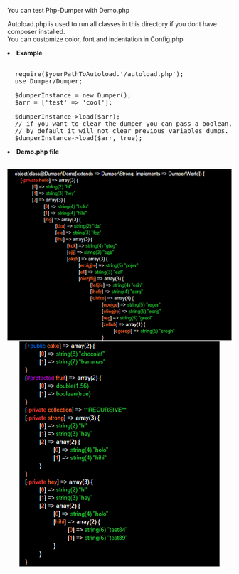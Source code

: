 You can test Php-Dumper with Demo.php <br />

Autoload.php is used to run all classes in this directory if you dont have composer installed. <br />
You can customize color, font and indentation in Config.php <br />

<li> <strong> Example </strong> </li> <br />

<pre>
  require($yourPathToAutoload.'/autoload.php');
  use Dumper/Dumper;
  
  $dumperInstance = new Dumper();
  $arr = ['test' => 'cool'];
  
  $dumperInstance->load($arr);
  // if you want to clear the dumper you can pass a boolean,
  // by default it will not clear previous variables dumps.
  $dumperInstance->load($arr, true);
</pre>

<li> <strong> Demo.php file </strong> </li> <br />

<p align="center">

  <img src="/DemoImg/DumperDemo.png" alt="demo image">

  <img src="/DemoImg/DumperDemo2.png" alt="demo image">
</p>

